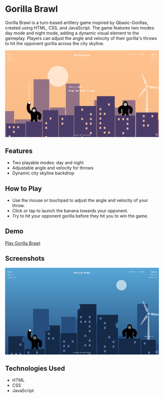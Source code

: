# Gorilla Brawl

Gorilla Brawl is a turn-based artillery game inspired by Qbasic-Gorillas, created using HTML, CSS, and JavaScript. The game features two modes: day mode and night mode, adding a dynamic visual element to the gameplay. Players can adjust the angle and velocity of their gorilla's throws to hit the opponent gorilla across the city skyline.

![Day Mode](gorillass2.png)

## Features
- Two playable modes: day and night
- Adjustable angle and velocity for throws
- Dynamic city skyline backdrop

## How to Play
- Use the mouse or touchpad to adjust the angle and velocity of your throw.
- Click or tap to launch the banana towards your opponent.
- Try to hit your opponent gorilla before they hit you to win the game.

## Demo
[Play Gorilla Brawl](https://sithumsankajith.github.io/Gorilla-Brawl/)

## Screenshots

![Night Mode](gorillass.png)

## Technologies Used
- HTML
- CSS
- JavaScript
